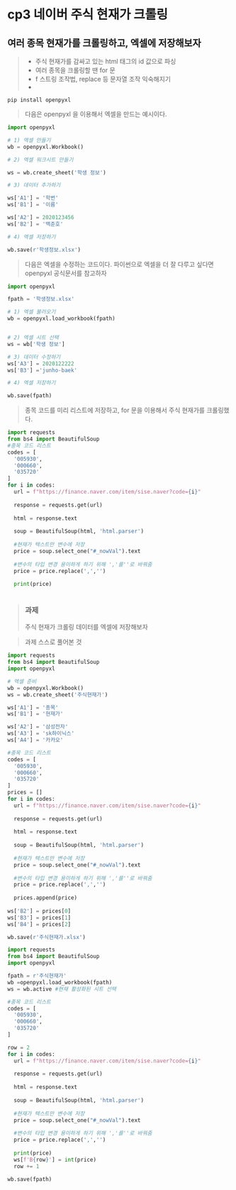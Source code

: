 # cp3 네이버 주식 현재가 크롤링

## 여러 종목 현재가를 크롤링하고, 엑셀에 저장해보자

> - 주식 현재가를 감싸고 있는 html 태그의 id 값으로 파싱
> - 여러 종목을 크롤링할 땐 for 문
> - f 스트링 조작법, replace 등 문자열 조작 익숙해지기
> - 

~~~shell
pip install openpyxl
~~~
> 다음은 openpyxl 을 이용해서 엑셀을 만드는 예시이다.
~~~python
import openpyxl

# 1) 엑셀 만들기
wb = openpyxl.Workbook()

# 2) 엑셀 워크시트 만들기

ws = wb.create_sheet('학생 정보')

# 3) 데이터 추가하기

ws['A1'] = '학번'
ws['B1'] = '이름'

ws['A2'] = 2020123456
ws['B2'] = '백준호'

# 4) 엑셀 저장하기

wb.save(r'학생정보.xlsx')
~~~

> 다음은 엑셀을 수정하는 코드이다. 파이썬으로 엑셀을 더 잘 다루고 싶다면 openpyxl 공식문서를 참고하자


~~~python
import openpyxl

fpath = '학생정보.xlsx'

# 1) 엑셀 불러오기
wb = openpyxl.load_workbook(fpath)


# 2) 엑셀 시트 선택
ws = wb['학생 정보']

# 3) 데이터 수정하기
ws['A3'] = 2020122222
ws['B3'] ='junho-baek'

# 4) 엑셀 저장하기

wb.save(fpath)
~~~


>종목 코드를 미리 리스트에 저장하고, for 문을 이용해서 주식 현재가를 크롤링했다.   

~~~python
import requests
from bs4 import BeautifulSoup
#종목 코드 리스트
codes = [
  '005930',
  '000660',
  '035720'
]
for i in codes:
  url = f"https://finance.naver.com/item/sise.naver?code={i}"
  
  response = requests.get(url)
  
  html = response.text
  
  soup = BeautifulSoup(html, 'html.parser')
  
  #현재가 텍스트만 변수에 저장
  price = soup.select_one("#_nowVal").text
  
  #변수의 타입 변경 용이하게 하기 위해 ','를''로 바꿔줌 
  price = price.replace(',','')
  
  print(price)
  

~~~

> ### 과제
> 주식 현재가 크롤링 데이터를 엑셀에 저장해보자

> 과제 스스로 풀어본 것
~~~python
import requests
from bs4 import BeautifulSoup
import openpyxl

# 엑셀 준비
wb = openpyxl.Workbook()
ws = wb.create_sheet('주식현재가')

ws['A1'] = '종목'
ws['B1'] = '현재가'

ws['A2'] = '삼성전자'
ws['A3'] = 'sk하이닉스'
ws['A4'] = '카카오'

#종목 코드 리스트
codes = [
  '005930',
  '000660',
  '035720'
]
prices = []
for i in codes:
  url = f"https://finance.naver.com/item/sise.naver?code={i}"
  
  response = requests.get(url)
  
  html = response.text
  
  soup = BeautifulSoup(html, 'html.parser')
  
  #현재가 텍스트만 변수에 저장
  price = soup.select_one("#_nowVal").text
  
  #변수의 타입 변경 용이하게 하기 위해 ','를''로 바꿔줌 
  price = price.replace(',','')
  
  prices.append(price)
  
ws['B2'] = prices[0]
ws['B3'] = prices[1]
ws['B4'] = prices[2]

wb.save(r'주식현재가.xlsx')
~~~

>
~~~python
import requests
from bs4 import BeautifulSoup
import openpyxl

fpath = r'주식현재가'
wb =openpyxl.load_workbook(fpath)
ws = wb.active #현재 활성화된 시트 선택

#종목 코드 리스트
codes = [
  '005930',
  '000660',
  '035720'
]

row = 2
for i in codes:
  url = f"https://finance.naver.com/item/sise.naver?code={i}"
  
  response = requests.get(url)
  
  html = response.text
  
  soup = BeautifulSoup(html, 'html.parser')
  
  #현재가 텍스트만 변수에 저장
  price = soup.select_one("#_nowVal").text
  
  #변수의 타입 변경 용이하게 하기 위해 ','를''로 바꿔줌 
  price = price.replace(',','')
  
  print(price)
  ws[f'B{row}'] = int(price)
  row += 1
  
wb.save(fpath)

~~~